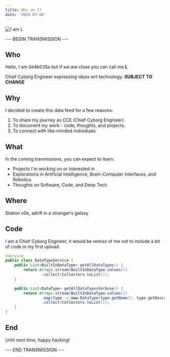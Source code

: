 ```yaml
---
title: Who am I?
date: '2024-07-06'
---
```


![I am L](/images/i-am-l.jpg)

--- BEGIN TRANSMISSION ---

## Who

Hello, I am 0e4b035a but if we are close you can call me **L**

Chief Cyborg Engineer expressing ideas wrt technology. **SUBJECT TO CHANGE**

## Why 

I decided to create this data feed for a few reasons:

1. To share my journey as CCE (Chief Cyborg Engineer)
2. To document my work - code, thoughts, and projects. 
3. To connect with like-minded individuals 

## What 

In the coming tranmissions, you can expect to learn:

- Projects I'm working on or interested in
- Explorations in Artificial Intelligence, Brain-Computer Interfaces, and Robotics
- Thoughts on Software, Code, and Deep Tech 

## Where

Station x0e,  adrift in a stranger's galaxy

## Code

I am a Chief Cyborg Engineer, it would be remiss of me not to include a bit of code in my first upload. 

```java
@Service
public class DataTypeService {
    public List<BuiltInDataType> getAllDataTypes() {
        return Arrays.stream(BuiltInDataType.values())
                .collect(Collectors.toList());
    }

    public List<DataType> getAllDataTypesVerbose() {
        return Arrays.stream(BuiltInDataType.values())
                .map(type -> new DataType(type.getName(), type.getDescription()))
                .collect(Collectors.toList());
    }
}
```

## End 

Until next time, happy hacking!

--- END TRANSMISSION ---
